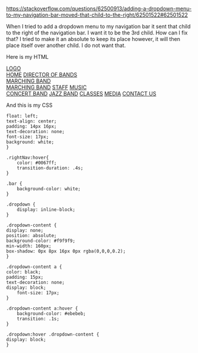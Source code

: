 https://stackoverflow.com/questions/62500913/adding-a-dropdown-menu-to-my-navigation-bar-moved-that-child-to-the-right/62501522#62501522

When I tried to add a dropdown menu to my navigation bar it sent that child to the right of the navigation bar. I want it to be the 3rd child. How can I fix that? I tried to make it an absolute to keep its place however, it will then place itself over another child. I do not want that.

Here is my HTML

  <div>
    <a href="#home" class="logo">LOGO</a>
    <div class="w3-right smallScreen">
        <a href="index.html" class="rightNav">HOME</a>
        <a href="director.html#slider-image-1" class="rightNav">DIRECTOR OF BANDS</a>
        <div  class="dropdown">
        <a href="#contact" class="rightNav dropdown dropbtn">MARCHING BAND</a>
          <div class="dropdown-content">
              <a href="#">MARCHING BAND</a>
              <a href="#">STAFF</a>
              <a href="#">MUSIC</a>
              </div>
            </div>
        <a href="#contact" class="rightNav">CONCERT BAND</a>
        <a href="#contact" class="rightNav">JAZZ BAND</a>
        <a href="#contact" class="rightNav">CLASSES</a>
        <a href="#contact" class="rightNav">MEDIA</a>
        <a href="#contact" class="rightNav">CONTACT US</a>
    </div>

And this is my CSS

    float: left;
    text-align: center;
    padding: 14px 16px;
    text-decoration: none;
    font-size: 17px;
    background: white;
    }

    .rightNav:hover{
        color: #0067ff;
        transition-duration: .4s;
    }

    .bar {
        background-color: white;
    }

    .dropdown {
        display: inline-block;
    }

    .dropdown-content {
    display: none;
    position: absolute;
    background-color: #f9f9f9;
    min-width: 160px;
    box-shadow: 0px 8px 16px 0px rgba(0,0,0,0.2);
    }

    .dropdown-content a {
    color: black;
    padding: 15px;
    text-decoration: none;
    display: block;
        font-size: 17px;
    }

    .dropdown-content a:hover {
        background-color: #ebebeb;
        transition: .1s;
    }

    .dropdown:hover .dropdown-content {
    display: block;
    }